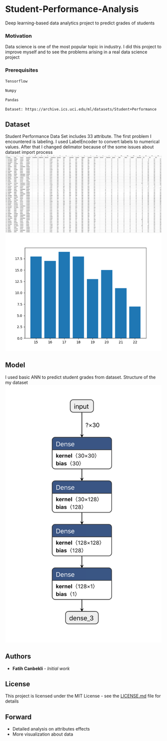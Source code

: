# Student-Performance-Analysis 

Deep learning-based data analytics project to predict grades of students

### Motivation

Data science is one of the most popular topic in industry. I did this project to improve myself and to see the problems arising in a real data science project

### Prerequisites
```
Tensorflow
```
```
Numpy
```
```
Pandas
```
```
Dataset: https://archive.ics.uci.edu/ml/datasets/Student+Performance
```

## Dataset
Student Performance Data Set includes 33 attribute. The first problem I encountered is labeling. I used LabelEncoder to convert labels to numerical values. After that I changed delimator because of the some issues about dataset import process
![alt text](./plots/dataset.png)
![alt text](./plots/age-avg_g_bar.png)


## Model
I used basic ANN to predict student grades from dataset. Structure of the my dataset ![alt text](./plots/model_structure.png)


## Authors

* **Fatih Canbekli** - *Initial work*

## License

This project is licensed under the MIT License - see the [LICENSE.md](LICENSE.md) file for details

##  Forward
- Detailed analysis on attributes effects
- More visualization about data 

